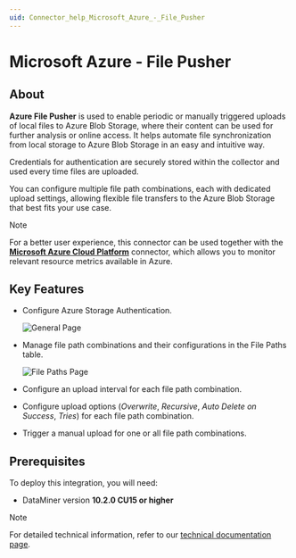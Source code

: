 ```yaml
---
uid: Connector_help_Microsoft_Azure_-_File_Pusher
---
```


# Microsoft Azure - File Pusher

## About

**Azure File Pusher** is used to enable periodic or manually triggered uploads of local files to Azure Blob Storage, where their content can be used for further analysis or online access. It helps automate file synchronization from local storage to Azure Blob Storage in an easy and intuitive way.

Credentials for authentication are securely stored within the collector and used every time files are uploaded.

You can configure multiple file path combinations, each with dedicated upload settings, allowing flexible file transfers to the Azure Blob Storage that best fits your use case.

> [!NOTE]
> For a better user experience, this connector can be used together with the [**Microsoft Azure Cloud Platform**](xref:Connector_help_Microsoft_Azure) connector, which allows you to monitor relevant resource metrics available in Azure.

## Key Features

- Configure Azure Storage Authentication.

  ![General Page](~/connector/images/MicrosoftAzure_FilePusher_General_Page.jpg)

- Manage file path combinations and their configurations in the File Paths table.

  ![File Paths Page](~/connector/images/MicrosoftAzure_FilePusher_FilePaths_Page.jpg)

- Configure an upload interval for each file path combination.

- Configure upload options (*Overwrite*, *Recursive*, *Auto Delete on Success*, *Tries*) for each file path combination.

- Trigger a manual upload for one or all file path combinations.

## Prerequisites

To deploy this integration, you will need:

- DataMiner version **10.2.0 CU15 or higher**

> [!NOTE]
> For detailed technical information, refer to our [technical documentation page](xref:Connector_help_Microsoft_Azure_-_File_Pusher_Technical_Page).

